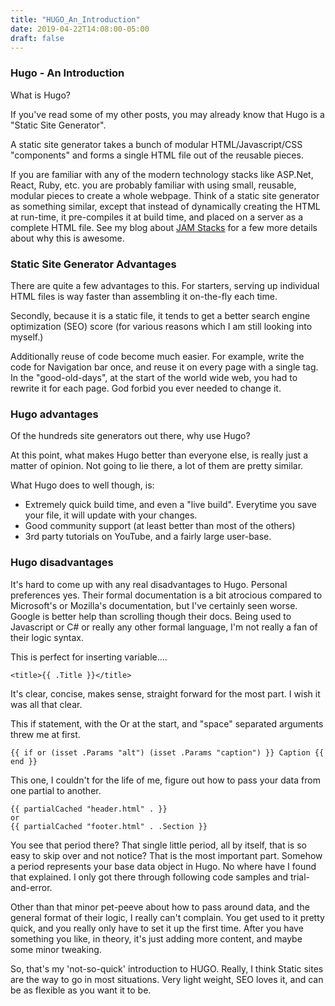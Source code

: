 ```yaml
---
title: "HUGO_An_Introduction"
date: 2019-04-22T14:08:00-05:00
draft: false
---
```


### Hugo - An Introduction ###

What is Hugo?

If you've read some of my other posts, you may already know that Hugo is a "Static Site Generator". 

A static site generator takes a bunch of modular HTML/Javascript/CSS "components" and forms a single HTML file out of the reusable pieces.

If you are familiar with any of the modern technology stacks like ASP.Net, React, Ruby, etc. you are probably familiar with using small, reusable, modular pieces to create a whole webpage. Think of a static site generator as something similar, except that instead of dynamically creating the HTML at run-time, it pre-compiles it at build time, and placed on a server as a complete HTML file. See my blog about [JAM Stacks]() for a few more details about why this is awesome.

### Static Site Generator Advantages ###

There are quite a few advantages to this. For starters, serving up individual HTML files is way faster than assembling it on-the-fly each time.

Secondly, because it is a static file, it tends to get a better search engine optimization (SEO) score (for various reasons which I am still looking into myself.)

Additionally reuse of code become much easier. For example, write the code for Navigation bar once, and reuse it on every page with a single tag. In the "good-old-days", at the start of the world wide web, you had to rewrite it for each page. God forbid you ever needed to change it.

### Hugo advantages ###

Of the hundreds site generators out there, why use Hugo?

At this point, what makes Hugo better than everyone else, is really just a matter of opinion. Not going to lie there, a lot of them are pretty similar. 

What Hugo does to well though, is:

* Extremely quick build time, and even a "live build". Everytime you save your file, it will update with your changes.
* Good community support (at least better than most of the others)
* 3rd party tutorials on YouTube, and a fairly large user-base.

### Hugo disadvantages ###

It's hard to come up with any real disadvantages to Hugo. Personal preferences yes. Their formal documentation is a bit atrocious compared to Microsoft's or Mozilla's documentation, but I've certainly seen worse. Google is better help than scrolling though their docs. Being used to Javascript or C# or really any other formal language, I'm not really a fan of their logic syntax.

This is perfect for inserting variable....

~~~
<title>{{ .Title }}</title>
~~~

It's clear, concise, makes sense, straight forward for the most part. I wish it was all that clear.

This if statement, with the Or at the start, and "space" separated arguments threw me at first.

~~~
{{ if or (isset .Params "alt") (isset .Params "caption") }} Caption {{ end }}
~~~

This one, I couldn't for the life of me, figure out how to pass your data from one partial to another.

~~~
{{ partialCached "header.html" . }}
or
{{ partialCached "footer.html" . .Section }}
~~~

You see that period there? That single little period, all by itself, that is so easy to skip over and not notice? That is the most important part. Somehow a period represents your base data object in Hugo. No where have I found that explained. I only got there through following code samples and trial-and-error.

Other than that minor pet-peeve about how to pass around data, and the general format of their logic, I really can't complain. You get used to it pretty quick, and you really only have to set it up the first time. After you have something you like, in theory, it's just adding more content, and maybe some minor tweaking.


So, that's my 'not-so-quick' introduction to HUGO. Really, I think Static sites are the way to go in most situations. Very light weight, SEO loves it, and can be as flexible as you want it to be.

